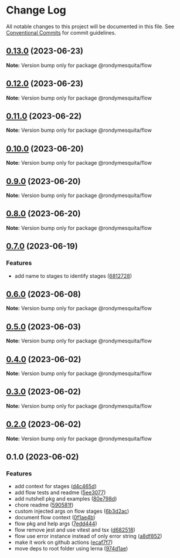 # Change Log

All notable changes to this project will be documented in this file.
See [Conventional Commits](https://conventionalcommits.org) for commit guidelines.

## [0.13.0](https://github.com/rondymesquita/shell/compare/@rondymesquita/flow@0.12.0...@rondymesquita/flow@0.13.0) (2023-06-23)

**Note:** Version bump only for package @rondymesquita/flow

## [0.12.0](https://github.com/rondymesquita/shell/compare/@rondymesquita/flow@0.11.0...@rondymesquita/flow@0.12.0) (2023-06-23)

**Note:** Version bump only for package @rondymesquita/flow

## [0.11.0](https://github.com/rondymesquita/shell/compare/@rondymesquita/flow@0.10.0...@rondymesquita/flow@0.11.0) (2023-06-22)

**Note:** Version bump only for package @rondymesquita/flow

## [0.10.0](https://github.com/rondymesquita/shell/compare/@rondymesquita/flow@0.9.0...@rondymesquita/flow@0.10.0) (2023-06-20)

**Note:** Version bump only for package @rondymesquita/flow

## [0.9.0](https://github.com/rondymesquita/shell/compare/@rondymesquita/flow@0.8.0...@rondymesquita/flow@0.9.0) (2023-06-20)

**Note:** Version bump only for package @rondymesquita/flow

## [0.8.0](https://github.com/rondymesquita/shell/compare/@rondymesquita/flow@0.7.0...@rondymesquita/flow@0.8.0) (2023-06-20)

**Note:** Version bump only for package @rondymesquita/flow

## [0.7.0](https://github.com/rondymesquita/shell/compare/@rondymesquita/flow@0.6.0...@rondymesquita/flow@0.7.0) (2023-06-19)

### Features

- add name to stages to identify stages ([6812728](https://github.com/rondymesquita/shell/commit/6812728c4b0055e24df9d8465b1822484160312d))

## [0.6.0](https://github.com/rondymesquita/shell/compare/@rondymesquita/flow@0.5.0...@rondymesquita/flow@0.6.0) (2023-06-08)

**Note:** Version bump only for package @rondymesquita/flow

## [0.5.0](https://github.com/rondymesquita/shell/compare/@rondymesquita/flow@0.4.0...@rondymesquita/flow@0.5.0) (2023-06-03)

**Note:** Version bump only for package @rondymesquita/flow

## [0.4.0](https://github.com/rondymesquita/shell/compare/@rondymesquita/flow@0.3.0...@rondymesquita/flow@0.4.0) (2023-06-02)

**Note:** Version bump only for package @rondymesquita/flow

## [0.3.0](https://github.com/rondymesquita/shell/compare/@rondymesquita/flow@0.2.0...@rondymesquita/flow@0.3.0) (2023-06-02)

**Note:** Version bump only for package @rondymesquita/flow

## [0.2.0](https://github.com/rondymesquita/shell/compare/@rondymesquita/flow@0.1.0...@rondymesquita/flow@0.2.0) (2023-06-02)

**Note:** Version bump only for package @rondymesquita/flow

## 0.1.0 (2023-06-02)

### Features

- add context for stages ([d4c465d](https://github.com/rondymesquita/shell/commit/d4c465df6532d0433768c848953ba868dafc946a))
- add flow tests and readme ([5ee3077](https://github.com/rondymesquita/shell/commit/5ee3077c189bbb61d17a4b4080b1c1b7b7fcc5c2))
- add nutshell pkg and examples ([80e798d](https://github.com/rondymesquita/shell/commit/80e798d061c2f9ea53651deb6d073a20d804ad97))
- chore readme ([590581f](https://github.com/rondymesquita/shell/commit/590581fed5b778f37108c1eba9267cdaf4d2532d))
- custom injected args on flow stages ([6b3d2ac](https://github.com/rondymesquita/shell/commit/6b3d2ac828e7d154b109d1db21d17110ac78c33e))
- document flow context ([0f1ae4b](https://github.com/rondymesquita/shell/commit/0f1ae4b7bbb5439e20f66dfaaafeb9a87f49e91f))
- flow pkg and help args ([7edd444](https://github.com/rondymesquita/shell/commit/7edd444b52db00024f6fe9c2869d64f6f507c164))
- flow remove jest and use vitest and tsx ([d682518](https://github.com/rondymesquita/shell/commit/d6825188c8913dfd35a9aed2bd7bcb2b8aab3a56))
- flow use error instance instead of only error string ([a8df852](https://github.com/rondymesquita/shell/commit/a8df852ef6125f6003a4d04c224c314963556151))
- make it work on github actions ([ecaf7f7](https://github.com/rondymesquita/shell/commit/ecaf7f7e709f3a41b6a906c047bc8d4d9275be5f))
- move deps to root folder using lerna ([974d1ae](https://github.com/rondymesquita/shell/commit/974d1ae444afef95827b18ac6eadd061412b0481))
